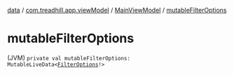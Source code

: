 [data](../../index.md) / [com.treadhill.app.viewModel](../index.md) / [MainViewModel](index.md) / [mutableFilterOptions](./mutable-filter-options.md)

# mutableFilterOptions

(JVM) `private val mutableFilterOptions: MutableLiveData<`[`FilterOptions`](../../com.treadhill.app.data-types/-filter-options/index.md)`!>`